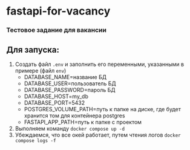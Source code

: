 # fastapi-for-vacancy
### Тестовое задание для вакансии

## Для запуска:
1. Создать файл ```.env``` и заполнить его переменными, указанными в примере (файл ```env```)
    - DATABASE_NAME=название БД
    - DATABASE_USER=пользователь БД
    - DATABASE_PASSWORD=пароль БД
    - DATABASE_HOST=my_db
    - DATABASE_PORT=5432
    - POSTGRES_VOLUME_PATH=путь к папке на диске, где будет хранится том для контейнера postgres 
    - FASTAPI_APP_PATH=путь к папке с проектом
2. Выполняем команду ```docker compose up -d```
3. Убеждаемся, что все окей работает, путем чтения логов ```docker compose logs -f```

